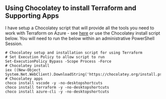 ## Using Chocolatey to install Terraform and Supporting Apps

I have setup a Chocolatey script that will provide all the tools you need to work with Terraform on Azure - see [here](/Chocolatey/TerraformApps.ps1) or use the Chocolatey install script below. You will need to run the below within an administrative PowerShell Session. 

    # Chocolatey setup and installation script for using Terraform
    # Set Execution Policy to allow script to run
    Set-ExecutionPolicy Bypass -Scope Process -Force 
    # Chocolatey install
    iex ((New-Object System.Net.WebClient).DownloadString('https://chocolatey.org/install.ps1'))
    # Chocolatey apps
    choco install vscode -y -no-desktopshortcuts
    choco install terraform -y -no-desktopshortcuts
    choco install azure-cli -y -no-desktopshortcuts